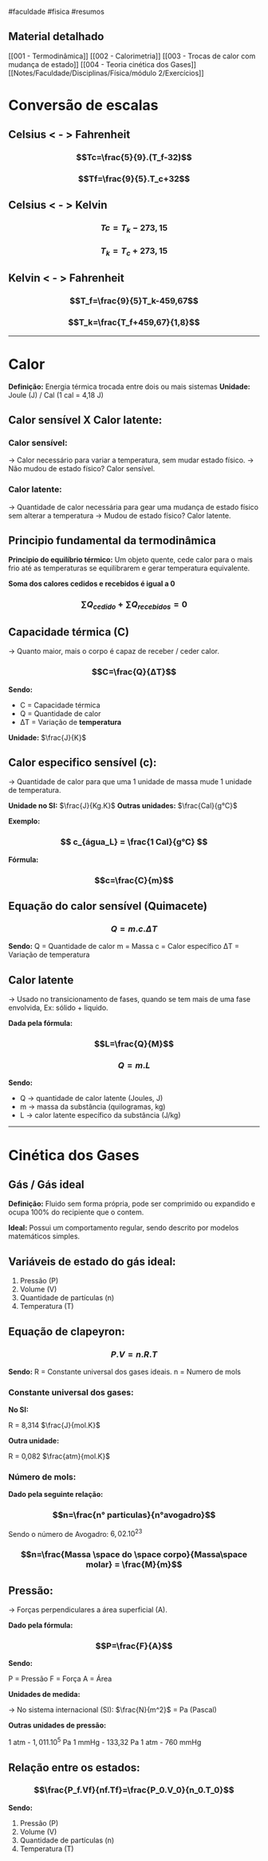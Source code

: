 #faculdade #fisica #resumos
## Material detalhado
[[001 - Termodinâmica]] 
[[002 - Calorimetria]]
[[003 - Trocas de calor com mudança de estado]]
[[004 - Teoria cinética dos Gases]]
[[Notes/Faculdade/Disciplinas/Física/módulo 2/Exercícios]]
# Conversão de escalas

## **Celsius < - > Fahrenheit**

### $$Tc=\frac{5}{9}.(T_f-32)$$
### $$Tf=\frac{9}{5}.T_c+32$$
## **Celsius < - > Kelvin**

### $$Tc=T_k-273,15$$
### $$T_k=T_c+273,15$$

## **Kelvin < - > Fahrenheit**

### $$T_f=\frac{9}{5}T_k-459,67$$
### $$T_k=\frac{T_f+459,67}{1,8}$$
---

# Calor

**Definição:** Energia térmica trocada entre dois ou mais sistemas
**Unidade:** Joule (J) / Cal (1 cal = 4,18 J)

## Calor sensível X Calor latente:

### Calor sensível: 
→ Calor necessário para variar a temperatura, sem mudar estado físico.
→ Não mudou de estado físico? Calor sensível.

### Calor latente:
→ Quantidade de calor necessária para gear uma mudança de estado físico sem alterar a temperatura
→ Mudou de estado físico? Calor latente.

## Principio fundamental da termodinâmica

**Principio do equilíbrio térmico:** Um objeto quente, cede calor para o mais frio até as temperaturas se equilibrarem e gerar temperatura equivalente.

**Soma dos calores cedidos e recebidos é igual a 0**

### $$\sum Q_{cedido} + \sum Q_{recebidos}=0$$

## Capacidade térmica (C)

→ Quanto maior, mais o corpo é capaz de receber / ceder calor.


### $$C=\frac{Q}{ΔT}$$
**Sendo:**
- C = Capacidade térmica
- Q = Quantidade de calor
- ΔT = Variação de **temperatura**

**Unidade:** $\frac{J}{K}$


## Calor especifico sensível (c):

→ Quantidade de calor para que uma 1 unidade de massa mude 1 unidade de temperatura.

**Unidade no SI:** $\frac{J}{Kg.K}$
**Outras unidades:** $\frac{Cal}{g°C}$

**Exemplo:**

### $$ c_{água_L} = \frac{1 Cal}{g°C} $$

**Fórmula:**
### $$c=\frac{C}{m}$$


## Equação do calor sensível (Quimacete)

### $$Q=m.c.ΔT$$
**Sendo:**
Q = Quantidade de calor
m = Massa
c = Calor específico
ΔT = Variação de temperatura

## Calor latente

→ Usado no transicionamento de fases, quando se tem mais de uma fase envolvida, Ex: sólido + liquido.

**Dada pela fórmula:**

### $$L=\frac{Q}{M}$$
### $$Q = m.L$$
**Sendo:**

- Q → quantidade de calor latente (Joules, J)
- m → massa da substância (quilogramas, kg)
- L → calor latente específico da substância (J/kg)


--- 

# Cinética dos Gases

## Gás / Gás ideal

**Definição:** Fluido sem forma própria, pode ser comprimido ou expandido e ocupa 100% do recipiente que o contem.

**Ideal:** Possui um comportamento regular, sendo descrito por modelos matemáticos simples.

## Variáveis de estado do gás ideal:

1. Pressão (P)
2. Volume (V)
3. Quantidade de partículas (n)
4. Temperatura (T)

## Equação de clapeyron:

### $$P.V= n.R.T$$
**Sendo:**
R = Constante universal dos gases ideais.
n = Numero de mols

### Constante universal dos gases:

**No SI:**

R = 8,314 $\frac{J}{mol.K}$

**Outra unidade:**

R = 0,082 $\frac{atm}{mol.K}$

### Número de mols:

**Dado pela seguinte relação:**


### $$n=\frac{n° particulas}{n°avogadro}$$

Sendo o número de Avogadro: $6,02.10^{23}$


### $$n=\frac{Massa \space do \space corpo}{Massa\space molar} = \frac{M}{m}$$


## Pressão:

→ Forças perpendiculares a área superficial (A).

**Dado pela fórmula:**

### $$P=\frac{F}{A}$$
**Sendo:**

P = Pressão
F = Força
A = Área

**Unidades de medida:**

→ No sistema internacional (SI): $\frac{N}{m^2}$ = Pa (Pascal)

**Outras unidades de pressão:**

1 atm - $1,011.10^5$ Pa
1 mmHg - 133,32 Pa
1 atm - 760 mmHg

## Relação entre os estados:

### $$\frac{P_f.Vf}{nf.Tf}=\frac{P_0.V_0}{n_0.T_0}$$

**Sendo:**
1. Pressão (P)
2. Volume (V)
3. Quantidade de partículas (n)
4. Temperatura (T)
 